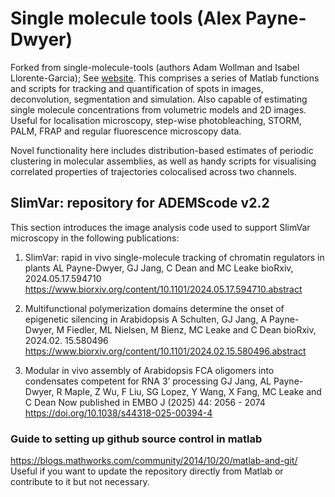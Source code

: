 # Single molecule tools (Alex Payne-Dwyer)

Forked from single-molecule-tools (authors Adam Wollman and Isabel Llorente-Garcia); See [website](https://awollman.github.io/single-molecule-tools/).  This comprises a series of Matlab functions and scripts for tracking and quantification of spots in images, deconvolution, segmentation and simulation. Also capable of estimating single molecule concentrations from volumetric models and 2D images.  Useful for localisation microscopy, step-wise photobleaching, STORM, PALM, FRAP and regular fluorescence microscopy data.  

Novel functionality here includes distribution-based estimates of periodic clustering in molecular assemblies, as well as handy scripts for visualising correlated properties of trajectories colocalised across two channels.

## SlimVar: repository for ADEMScode v2.2

This section introduces the image analysis code used to support SlimVar microscopy in the following publications:

1. SlimVar: rapid in vivo single-molecule tracking of chromatin regulators in plants
AL Payne-Dwyer, GJ Jang, C Dean and MC Leake
bioRxiv, 2024.05.17.594710
https://www.biorxiv.org/content/10.1101/2024.05.17.594710.abstract

2. Multifunctional polymerization domains determine the onset of epigenetic silencing in Arabidopsis
A Schulten, GJ Jang, A Payne-Dwyer, M Fiedler, ML Nielsen, M Bienz, MC Leake and C Dean
bioRxiv, 2024.02. 15.580496
https://www.biorxiv.org/content/10.1101/2024.02.15.580496.abstract

3. Modular in vivo assembly of Arabidopsis FCA oligomers into condensates competent for RNA 3’ processing
GJ Jang, AL Payne-Dwyer, R Maple, Z Wu, F Liu, SG Lopez, Y Wang, X Fang, MC Leake and C Dean
Now published in EMBO J (2025) 44: 2056 - 2074
https://doi.org/10.1038/s44318-025-00394-4

### Guide to setting up github source control in matlab

https://blogs.mathworks.com/community/2014/10/20/matlab-and-git/
Useful if you want to update the repository directly from Matlab or contribute to it but not necessary.

